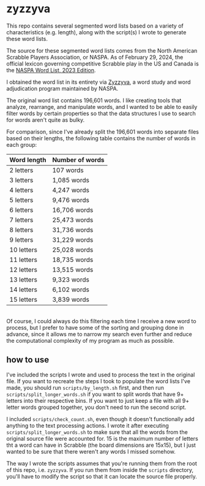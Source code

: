 # zyzzyva

This repo contains several segmented word lists based on a variety of characteristics (e.g. length), along with the script(s) I wrote to generate these word lists. 

The source for these segmented word lists comes from the North American Scrabble Players Association, or NASPA. As of February 29, 2024, the official lexicon governing competitive Scrabble play in the US and Canada is the [NASPA Word List, 2023 Edition](https://www.scrabbleplayers.org/w/NWL2023).

I obtained the word list in its entirety via [Zyzzyva](https://www.scrabbleplayers.org/w/NASPA_Zyzzyva:_The_Last_Word_in_Word_Study), a word study and word adjudication program maintained by NASPA.

The original word list contains 196,601 words. I like creating tools that analyze, rearrange, and manipulate words, and I wanted to be able to easily filter words by certain properties so that the data structures I use to search for words aren't quite as bulky.

For comparison, since I've already split the 196,601 words into separate files based on their lengths, the following table contains the number of words in each group:

| Word length | Number of words |
| ----------- | --------------- |
| 2 letters   | 107 words       |
| 3 letters   | 1,085 words     |
| 4 letters   | 4,247 words     |
| 5 letters   | 9,476 words     |
| 6 letters   | 16,706 words    |
| 7 letters   | 25,473 words    |
| 8 letters   | 31,736 words    |
| 9 letters   | 31,229 words    |
| 10 letters  | 25,028 words    |
| 11 letters  | 18,735 words    |
| 12 letters  | 13,515 words    |
| 13 letters  | 9,323 words     |
| 14 letters  | 6,102 words     |
| 15 letters  | 3,839 words     |

</br>
Of course, I could always do this filtering each time I receive a new word to process, but I prefer to have some of the sorting and grouping done in advance, since it allows me to narrow my search even further and reduce the computational complexity of my program as much as possible.

## how to use
I've included the scripts I wrote and used to process the text in the original file. If you want to recreate the steps I took to populate the word lists I've made, you should run `scripts/by_length.sh` first, and then run `scripts/split_longer_words.sh` if you want to split words that have 9+ letters into their respective bins. If you want to just keep a file with all 9+ letter words grouped together, you don't need to run the second script.

I included `scripts/check_count.sh`, even though it doesn't functionally add anything to the text processing actions. I wrote it after executing `scripts/split_longer_words.sh` to make sure that all the words from the original source file were accounted for. 15 is the maximum number of letters tht a word can have in Scrabble (the board dimensions are 15x15), but I just wanted to be sure that there weren't any words I missed somehow.

The way I wrote the scripts assumes that you're running them from the root of this repo, i.e. `zyzzyva`. If you run them from inside the `scripts` directory, you'll have to modify the script so that it can locate the source file properly.
